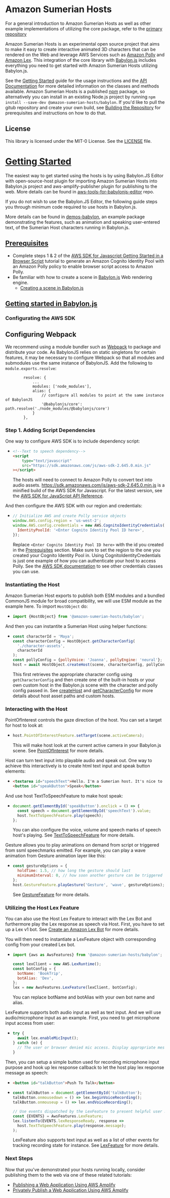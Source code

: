 # Amazon Sumerian Hosts

For a general introduction to Amazon Sumerian Hosts as well as other example implementations of utilizing the core package, refer to the [primary repository](https://github.com/aws-samples/amazon-sumerian-hosts)

Amazon Sumerian Hosts is an experimental open source project that aims to make it easy to create interactive animated 3D characters that can be rendered on the Web and leverage AWS Services such as [Amazon Polly](https://aws.amazon.com/polly/) and [Amazon Lex](https://aws.amazon.com/lex/). This integration of the core library with [Babylon.js](https://www.babylonjs.com/) includes everything you need to get started with Amazon Sumerian Hosts utilizing Babylon.js. 

See the [Getting Started](#Getting-Started) guide for the usage instructions and the [API Documentation](https://aws-samples.github.io/amazon-sumerian-hosts/) for more detailed information on the classes and methods available. Amazon Sumerian Hosts is a published [npm](https://www.npmjs.com/) package, so alternatively you can install in an existing Node.js project by running `npm install --save-dev @amazon-sumerian-hosts/babylon`. If you'd like to pull the gitub repository and create your own build, see [Building the Repository](https://github.com/aws-samples/amazon-sumerian-hosts/blob/mainline/README.md#building-the-repository) for prerequisites and instructions on how to do that.

## License

This library is licensed under the MIT-0 License. See the [LICENSE](LICENSE) file.

# [Getting Started](#Getting-Started)

The easiest way to get started using the hosts is by using Babylon.JS Editor with open-source-host plugin for importing Amazon Sumerian Hosts into Babylon.js project and aws-amplify-publisher plugin for publishing to the web. More details can be found in [aws-tools-for-babylonjs-editor](https://github.com/aws-samples/aws-tools-for-babylonjs-editor/blob/main/README.md) repo.

If you do not wish to use the Babylon.JS Editor, the following guide steps you through minimum code required to use hosts in Babylon.js.

More details can be found in [demos-babylon](https://github.com/aws-samples/amazon-sumerian-hosts/tree/mainline/packages/demos-babylon), an example package demonstrating the features, such as animation and speaking user-entered text, of the Sumerian Host characters running in Babylon.js.

## [Prerequisites](#Prerequisites)

- Complete steps 1 & 2 of the [AWS SDK for Javascript Getting Started in a Browser Script](https://docs.aws.amazon.com/sdk-for-javascript/v2/developer-guide/getting-started-browser.html) tutorial to generate an Amazon Cognito Identity Pool with an Amazon Polly policy to enable browser script access to Amazon Polly.
- Be familiar with how to create a scene in [Babylon.js](https://www.babylonjs.com/) Web rendering engine. 
  - [Creating a scene in Babylon.js](https://doc.babylonjs.com/babylon101/first#your-own-html)

## [Getting started in Babylon.js](#Getting-started-in-Babylon.js) 

### Configurating the AWS SDK
## Configuring Webpack

We recommend using a module bundler such as [Webpack](https://webpack.js.org/) to package and distribute your code. As BabylonJS relies on static singletons for certain features, it may be necessary to configure Webpack so that all modules and submodules use the same instance of BabylonJS. Add the following to `module.exports.resolve`:

```
		resolve: {
			...
			modules: ['node_modules'],
			alias: {
			    // configure all modules to point at the same instance of BabylonJS
			    '@babylonjs/core': path.resolve('./node_modules/@babylonjs/core')
			}
		},

```

### Step 1. Adding Script Dependencies

One way to configure AWS SDK is to include dependency script:

- ```html
  <!--Text to speech dependency-->
  <script
      type="text/javascript"
      src="https://sdk.amazonaws.com/js/aws-sdk-2.645.0.min.js"
  ></script>
  ```

  The hosts will need to connect to Amazon Polly to convert text into audio assets. https://sdk.amazonaws.com/js/aws-sdk-2.645.0.min.js is a minified build of the AWS SDK for Javascript. For the latest version, see the [AWS SDK for JavaScript API Reference](https://docs.aws.amazon.com/AWSJavaScriptSDK/latest/).

And then configure the AWS SDK with our region and credentials:

- ```javascript
  // Initialize AWS and create Polly service objects
  window.AWS.config.region = 'us-west-2';
  window.AWS.config.credentials = new AWS.CognitoIdentityCredentials({
    IdentityPoolId: '<Enter Cognito Identity Pool ID here>',
  });
  ```

  Replace `<Enter Cognito Identity Pool ID here>` with the id you created in the [Prerequisites](#Prerequisites) section. Make sure to set the region to the one you created your Cognito Identity Pool in. Using CognitoIdentityCredentials is just one example of how you can authenticate your host to access Polly. See the [AWS SDK documentation](https://docs.aws.amazon.com/AWSJavaScriptSDK/latest/AWS/Credentials.html) to see other credentials classes you can use.

### Instantiating the Host

Amazon Sumerian Host exports to publish both ESM modules and a bundled CommonJS module for broad compatibility, we will use ESM module as the example here. To import `HostObject` do:

- ```javascript
  import {HostObject} from '@amazon-sumerian-hosts/babylon';
  ```

And then you can instantite a Sumerian Host using helper functions:

- ```javascript
  const characterId = 'Maya';
  const characterConfig = HostObject.getCharacterConfig(
    './character-assets',
    characterId
  );
  const pollyConfig = {pollyVoice: 'Joanna', pollyEngine: 'neural'};
  host = await HostObject.createHost(scene, characterConfig, pollyConfig);  
  ```
  This first retrieves the appropriate character config using `getCharacterConfig` and then create one of the built-in hosts or your own custom host in the Babylon.js scene with the character and polly config passed in. See [createHost](https://aws-samples.github.io/amazon-sumerian-hosts/babylonjs_HostObject.html#.createHost) and [getCharacterConfig](https://aws-samples.github.io/amazon-sumerian-hosts/babylonjs_HostObject.html#.getCharacterConfig) for more details about host asset paths and custom hosts.

### Interacting with the Host

PointOfInterest controls the gaze direction of the host. You can set a target for host to look at:

- ```javascript
  host.PointOfInterestFeature.setTarget(scene.activeCamera);
  ```
  This will make host look at the current active camera in your Babylon.js scene. See [PointOfInterest](https://aws-samples.github.io/amazon-sumerian-hosts/core_PointOfInterestFeature.html) for more details.

Host can turn text input into playable audio and speak out. One way to achieve this interactively is to create html text input and speak button elements:

- ```html
  <textarea id="speechText">Hello. I'm a Sumerian host. It's nice to meet you.</textarea>
  <button id="speakButton">Speak</button>
  ```

And use host TextToSpeechFeature to make host speak:

- ```javascript
  document.getElementById('speakButton').onclick = () => {
    const speech = document.getElementById('speechText').value;
    host.TextToSpeechFeature.play(speech);
  };
  ```
  You can also configure the voice, volume and speech marks of speech host's playing. See [TextToSpeechFeature](https://aws-samples.github.io/amazon-sumerian-hosts/core_PointOfInterestFeature.html) for more details.

Gesture allows you to play animations on demand from script or triggered from ssml speechmarks emitted. For example, you can play a wave animation from Gesture animation layer like this:

- ```javascript
  const gestureOptions = {
    holdTime: 1.5, // how long the gesture should last
    minimumInterval: 0, // how soon another gesture can be triggered
  };
  host.GestureFeature.playGesture('Gesture', 'wave', gestureOptions);
  ```
  See [GestureFeature](https://aws-samples.github.io/amazon-sumerian-hosts/core_GestureFeature.html) for more details.

### Utilizing the Host Lex Feature

You can also use the Host Lex Feature to interact with the Lex Bot and furthermore play the Lex response as speech via Host. First, you have to set up a Lex v1 bot. See [Create an Amazon Lex Bot](https://docs.aws.amazon.com/lex/latest/dg/gs-bp-create-bot.html) for more details.

You will then need to instantiate a LexFeature object with corresponding config from your created Lex bot.

- ```javascript
  import {aws as AwsFeatures} from '@amazon-sumerian-hosts/babylon';

  const lexClient = new AWS.LexRuntime();
  const botConfig = {
    botName: 'BookTrip',
    botAlias: 'Dev',
  };
  lex = new AwsFeatures.LexFeature(lexClient, botConfig);
  ```
  You can replace botName and botAlias with your own bot name and alias.

LexFeature supports both audio input as well as text input. And we will use audio/microphone input as an example. First, you need to get microphone input access from user:

- ```javascript
  try {
    await lex.enableMicInput();
  } catch (e) {
    // The user or browser denied mic access. Display appropriate messaging to the user.
  }
  ```

Then, you can setup a simple button used for recording microphone input purpose and hook up lex response callback to let the host play lex response message as speech:

- ```html
  <button id="talkButton">Push To Talk</button>
  ```

- ```javascript
  const talkButton = document.getElementById('talkButton');
  talkButton.onmousedown = () => lex.beginVoiceRecording();
  talkButton.onmouseup = () => lex.endVoiceRecording();

  // Use events dispatched by the LexFeature to present helpful user messages.
  const {EVENTS} = AwsFeatures.LexFeature;
  lex.listenTo(EVENTS.lexResponseReady, response =>
    host.TextToSpeechFeature.play(response.message);
  );
  ```
  LexFeature also supports text input as well as a list of other events for tracking recording state for instance. See [LexFeature](https://aws-samples.github.io/amazon-sumerian-hosts/core_LexFeature.html) for more details.

### Next Steps
Now that you've demonstrated your hosts running locally, consider publishing them to the web via one of these related tutorials:
- [Publishing a Web Application Using AWS Amplify](https://docs.sumerian.amazonaws.com/tutorials/create/solutions/gltf-viewer-amplify-public/)
- [Privately Publish a Web Application Using AWS Amplify](https://docs.sumerian.amazonaws.com/tutorials/create/solutions/gltf-viewer-amplify-private/)
